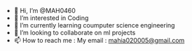 - 👋 Hi, I’m @MAH0460
- 👀 I’m interested in Coding
- 🌱 I’m currently learning coumputer science engineering
- 💞️ I’m looking to collaborate on ml projects
- 📫 How to reach me : My email : mahia020005@gmail.com

<!---
MAH0460/MAH0460 is a ✨ special ✨ repository because its `README.md` (this file) appears on your GitHub profile.
You can click the Preview link to take a look at your changes.
--->
